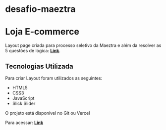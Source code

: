 # desafio-maeztra
# Loja E-commerce

Layout page criada para processo seletivo da Maeztra e além da resolver as 5 questões de lógica: [**Link**](https://github.com/ArthurDias96/desafio-teste-logico/tree/main "CLIQUE AQUI").

## Tecnologias Utilizada
Para criar Layout foram utilizados as seguintes:
- HTML5
- CSS3
- JavaScript
- Slick Slider

O projeto está disponível no Git ou Vercel


Para acessar: [**Link**](https://layout-maeztra-rose.vercel.app/ "CLIQUE AQUI")